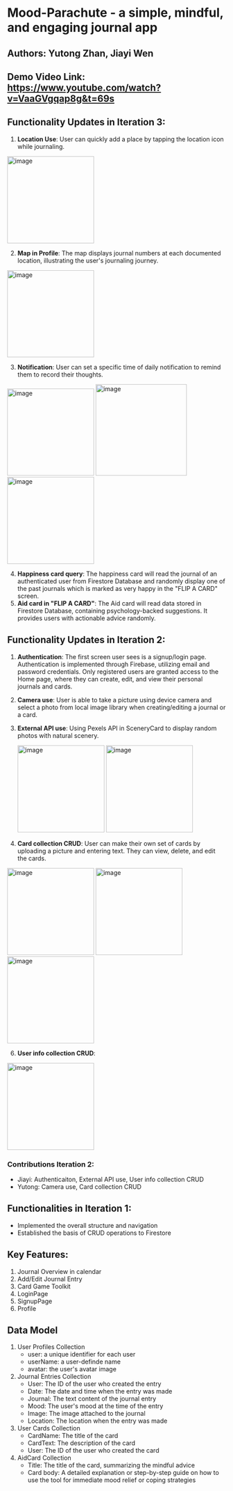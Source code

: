# Mood-Parachute - a simple, mindful, and engaging journal app
## Authors: Yutong Zhan, Jiayi Wen
## Demo Video Link: https://www.youtube.com/watch?v=VaaGVgqap8g&t=69s
## Functionality Updates in Iteration 3:
1. **Location Use**: User can quickly add a place by tapping the location icon while journaling.
<img width="200" alt="image" src="https://github.com/jiayiwen23/Mood-Parachute/assets/62995082/5871d650-ef4e-43f2-8bfb-8000ed949281">

2. **Map in Profile**: The map displays journal numbers at each documented location, illustrating the user's journaling journey.
<img width="200" alt="image" src="https://github.com/jiayiwen23/Mood-Parachute/assets/62995082/0c137384-1022-4f24-b580-e9693791351d">

3. **Notification**:
  User can set a specific time of daily notification to remind them to record their thoughts.
<img width="200" alt="image" src="https://github.com/jiayiwen23/Mood-Parachute/assets/62995082/3b8b2b06-d1b1-4994-8ba3-c10e0b9b4469">
<img width="210" alt="image" src="https://github.com/jiayiwen23/Mood-Parachute/assets/62995082/27e6bed1-b69c-4682-853d-469c83c806dd">
<img width="200" alt="image" src="https://github.com/jiayiwen23/Mood-Parachute/assets/62995082/625f353c-2f17-478e-a1a3-e357304dba41">

4. **Happiness card query**:
   The happiness card will read the journal of an authenticated user from Firestore Database and randomly display one of the past journals which is marked as very happy in the "FLIP A CARD" screen.
5. **Aid card in "FLIP A CARD"**:
   The Aid card will read data stored in Firestore Database, containing psychology-backed suggestions. It provides users with actionable advice randomly.
## Functionality Updates in Iteration 2:
1. **Authentication**:
   The first screen user sees is a signup/login page. Authentication is implemented through Firebase, utilizing email and password credentials. Only registered users are granted access to the Home page, where they can create, edit, and view their personal journals and cards.
2. **Camera use**:
   User is able to take a picture using device camera and select a photo from local image library when creating/editing a journal or a card.

3. **External API use**:
   Using Pexels API in SceneryCard to display random photos with natural scenery.
   
   <img width="200" alt="image" src="https://github.com/jiayiwen23/Mood-Parachute/assets/62995082/fba8de84-f474-44af-9d1e-62ee40fe3d79">
   <img width="200" alt="image" src="https://github.com/jiayiwen23/Mood-Parachute/assets/62995082/2924b334-8750-4f16-a77f-60b88b26efe5">

5. **Card collection CRUD**:
   User can make their own set of cards by uploading a picture and entering text. They can view, delete, and edit the cards.
<img width="200" alt="image" src="https://github.com/jiayiwen23/Mood-Parachute/assets/62995082/10df9c77-53b1-4fb0-87bb-e92b08dc17cf">
<img width="200" alt="image" src="https://github.com/jiayiwen23/Mood-Parachute/assets/62995082/7bb8e70f-b00b-4093-884c-d7e6f56f33a0">
<img width="200" alt="image" src="https://github.com/jiayiwen23/Mood-Parachute/assets/62995082/bd1defe8-8ef3-43be-bcb1-ad21297f2cbc">

6. **User info collection CRUD**:
<img width="200" alt="image" src="https://github.com/jiayiwen23/Mood-Parachute/assets/62995082/236d456b-081c-4bc6-9448-06a582ef9aee">

### Contributions Iteration 2:
- Jiayi: Authenticaiton, External API use, User info collection CRUD
- Yutong: Camera use, Card collection CRUD

## Functionalities in Iteration 1:
- Implemented the overall structure and navigation
- Established the basis of CRUD operations to Firestore
## Key Features:
1. Journal Overview in calendar
2. Add/Edit Journal Entry
3. Card Game Toolkit
4. LoginPage
5. SignupPage
6. Profile
## Data Model
1. User Profiles Collection
   + user: a unique identifier for each user
   + userName: a user-definde name
   + avatar: the user's avatar image
2. Journal Entries Collection
   + User: The ID of the user who created the entry
   + Date: The date and time when the entry was made
   + Journal: The text content of the journal entry
   + Mood: The user's mood at the time of the entry
   + Image: The image attached to the journal
   + Location: The location when the entry was made
3. User Cards Collection
    + CardName: The title of the card
    + CardText: The description of the card
    + User: The ID of the user who created the card
4. AidCard Collection 
   + Title: The title of the card, summarizing the mindful advice
   + Card body: A detailed explanation or step-by-step guide on how to use the tool for immediate mood relief or coping strategies
